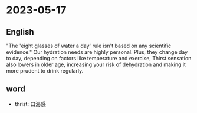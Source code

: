 # 2023-05-17

## English
"The 'eight glasses of water a day' rule isn't
based on any scientific evidence."
Our hydration needs are highly personal.
Plus, they change day to day, depending on
factors like temperature and exercise,
Thirst sensation also lowers in older age,
increasing your risk of dehydration and
making it more prudent to drink regularly.


## word
* thrist: 口渴感

